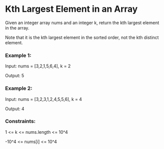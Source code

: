 # Kth Largest Element in an Array

Given an integer array nums and an integer k, return the kth largest element in the array.

Note that it is the kth largest element in the sorted order, not the kth distinct element.

 

### Example 1:

Input: nums = [3,2,1,5,6,4], k = 2

Output: 5

### Example 2:

Input: nums = [3,2,3,1,2,4,5,5,6], k = 4

Output: 4


### Constraints:

1 <= k <= nums.length <= 10^4

-10^4 <= nums[i] <= 10^4

